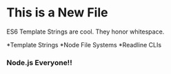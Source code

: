 This is a New File
=================

ES6 Template Strings are cool. They honor whitespace.

*Template Strings
*Node File Systems
*Readline CLIs

 ### Node.js Everyone!!